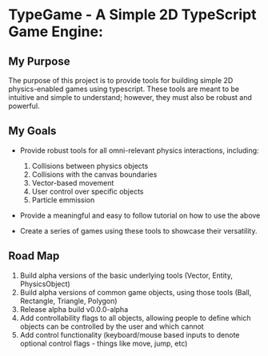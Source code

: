 # TypeGame - A Simple 2D TypeScript Game Engine:

## My Purpose

The purpose of this project is to provide tools for building simple 2D physics-enabled games using typescript. These tools are meant to be intuitive and simple to understand; however, they must also be robust and powerful.

## My Goals

  - Provide robust tools for all omni-relevant physics interactions, including:

    1. Collisions between physics objects
    2. Collisions with the canvas boundaries
    3. Vector-based movement
    4. User control over specific objects
    5. Particle emmission

  - Provide a meaningful and easy to follow tutorial on how to use the above
  - Create a series of games using these tools to showcase their versatility.

## Road Map
  1. Build alpha versions of the basic underlying tools (Vector, Entity, PhysicsObject)
  2. Build alpha versions of common game objects, using those tools (Ball, Rectangle, Triangle, Polygon)
  3. Release alpha build v0.0.0-alpha
  4. Add controllability flags to all objects, allowing people to define which objects can be controlled by the user and which cannot
  5. Add control functionality (keyboard/mouse based inputs to denote optional control flags - things like move, jump, etc)
